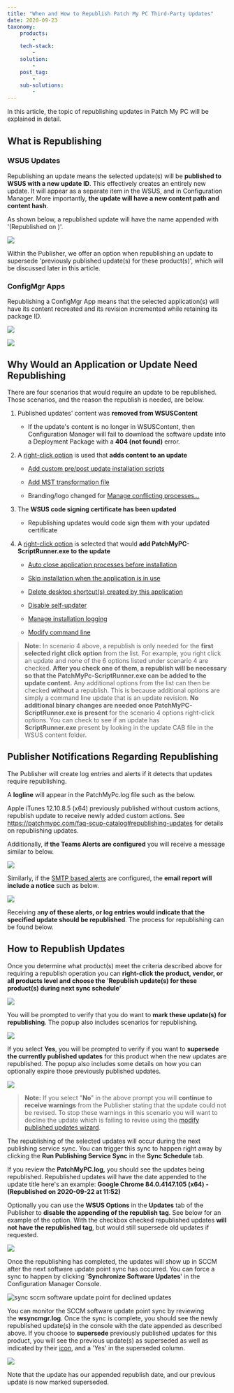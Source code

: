 ```yaml
---
title: "When and How to Republish Patch My PC Third-Party Updates"
date: 2020-09-23
taxonomy:
    products:
        - 
    tech-stack:
        - 
    solution:
        - 
    post_tag:
        - 
    sub-solutions:
        - 
---
```


In this article, the topic of republishing updates in Patch My PC will be explained in detail.

## What is Republishing

### WSUS Updates

Republishing an update means the selected update(s) will be **published to WSUS with a new update ID**. This effectively creates an entirely new update. It will appear as a separate item in the WSUS, and in Configuration Manager. More importantly, **the update will have a new content path and content hash**.

As shown below, a republished update will have the name appended with '(Republished on )'.

![](../../_images/RemoteDesktopManager_3V7Eb7Pumf.png)

Within the Publisher, we offer an option when republishing an update to supersede 'previously published update(s) for these product(s)', which will be discussed later in this article.

### ConfigMgr Apps

Republishing a ConfigMgr App means that the selected application(s) will have its content recreated and its revision incremented while retaining its package ID.

![](../../_images/RemoteDesktopManager_Jt4aaHOt4b.png)

![](../../_images/KrmB8z1h2n.png)

## Why Would an Application or Update Need Republishing

There are four scenarios that would require an update to be republished. Those scenarios, and the reason the republish is needed, are below.

1. Published updates' content was **removed from WSUSContent**
    - If the update's content is no longer in WSUSContent, then Configuration Manager will fail to download the software update into a Deployment Package with a **404 (not found)** error.

3. A [right-click option](https://patchmypc.com/custom-options-available-for-third-party-updates-and-applications) is used that **adds content to an update**
    - [Add custom pre/post update installation scripts](https://patchmypc.com/custom-options-available-for-third-party-updates-and-applications#custom-scripts)
    
    - [Add MST transformation file](https://patchmypc.com/custom-options-available-for-third-party-updates-and-applications#mst-transform)
    
    - Branding/logo changed for [Manage conflicting processes…](https://patchmypc.com/custom-options-available-for-third-party-updates-and-applications#manage-conflicting-processes)

5. The **WSUS code signing certificate has been updated**
    - Republishing updates would code sign them with your updated certificate

7. A [right-click option](https://patchmypc.com/custom-options-available-for-third-party-updates-and-applications) is selected that would **add PatchMyPC-ScriptRunner.exe to the update**
    - [Auto close application processes before installation](https://patchmypc.com/custom-options-available-for-third-party-updates-and-applications#close-apps)
    
    - [Skip installation when the application is in use](https://patchmypc.com/custom-options-available-for-third-party-updates-and-applications#skip-install)
    
    - [Delete desktop shortcut(s) created by this application](https://patchmypc.com/custom-options-available-for-third-party-updates-and-applications#delete-shortcut)
    
    - [Disable self-updater](https://patchmypc.com/custom-options-available-for-third-party-updates-and-applications#disable-updates)
    
    - [Manage installation logging](https://patchmypc.com/custom-options-available-for-third-party-updates-and-applications#install-logging)
    
    - [Modify command line](https://patchmypc.com/custom-options-available-for-third-party-updates-and-applications#modify-command-line)

> **Note:** In scenario 4 above, a republish is only needed for the **first selected right click option** from the list. For example, you right click an update and none of the 6 options listed under scenario 4 are checked. **After you check one of them, a republish will be necessary so that the PatchMyPc-ScriptRunner.exe can be added to the update content.** Any additional options from the list can then be checked **without** a republish. This is because additional options are simply a command line update that is an update revision. **No additional binary changes are needed once PatchMyPC-ScriptRunner.exe is** **present** for the scenario 4 options right-click options. You can check to see if an update has **ScriptRunner.exe** present by looking in the update CAB file in the WSUS content folder. 

## Publisher Notifications Regarding Republishing

The Publisher will create log entries and alerts if it detects that updates require republishing.

A **logline** will appear in the PatchMyPc.log file such as the below.

Apple iTunes 12.10.8.5 (x64) previously published without custom actions, republish update to receive newly added custom actions. See https://patchmypc.com/faq-scup-catalog#republishing-updates for details on republishing updates.

Additionally, **if the Teams Alerts are configured** you will receive a message similar to below.

![](../../_images/TeamsRepublishWarning.png)

Similarly, if the [SMTP based alerts](https://patchmypc.com/email-alerts-for-newly-published-third-party-products) are configured, the **email report will include a notice** such as below.

![](../../_images/EmailRepublishWarning.png)

Receiving a**ny of these alerts, or log entries would indicate that the specified update should be republished**. The process for republishing can be found below.

## How to Republish Updates

Once you determine what product(s) meet the criteria described above for requiring a republish operation you can **right-click the product, vendor, or all products level and choose the** '**Republish update(s) for these product(s) during next sync schedule**'

![](../../_images/republish-updates-1.png)

You will be prompted to verify that you do want to **mark these update(s) for republishing**. The popup also includes scenarios for republishing.

![](../../_images/republish-updates-2.png)

If you select **Yes**, you will be prompted to verify if you want to **supersede the currently published updates** for this product when the new updates are republished. The popup also includes some details on how you can optionally expire those previously published updates.

![](../../_images/republish-updates-3.png)

> **Note:** If you select "**No**" in the above prompt you will **continue to receive warnings** from the Publisher stating that the update could not be revised. To stop these warnings in this scenario you will want to decline the update which is failing to revise using the [modify published updates wizard](https://patchmypc.com/modify-published-third-party-updates-wizard#topic3).

The republishing of the selected updates will occur during the next publishing service sync. You can trigger this sync to happen right away by clicking the **Run Publishing Service Sync** in the **Sync Schedule** tab.

If you review the **PatchMyPC.log,** you should see the updates being republished. Republished updates will have the date appended to the update title here's an example: **Google Chrome 84.0.4147.105 (x64) - (Republished on 2020-09-22 at 11:52)**

Optionally you can use the **WSUS Options** in the **Updates** tab of the Publisher to **disable the appending of the republish tag**. See below for an example of the option. With the checkbox checked republished updates **will not have the republished tag**, but would still supersede old updates if requested.

![](../../_images/republish-updates-4.png)

Once the republishing has completed, the updates will show up in SCCM after the next software update point sync has occurred. You can force a sync to happen by clicking '**Synchronize Software Updates**' in the Configuration Manager Console.

![sync sccm software update point for declined updates](images/sync-sccm-software-update-point-for-declined-updates.png)

You can monitor the SCCM software update point sync by reviewing the **wsyncmgr.log**. Once the sync is complete, you should see the newly republished update(s) in the console with the date appended as described above. If you choose to **supersede** previously published updates for this product, you will see the previous update(s) as superseded as well as indicated by their [icon](https://docs.microsoft.com/en-us/mem/configmgr/sum/understand/software-updates-icons#superseded-icon), and a 'Yes' in the superseded column.

![](../../_images/superseded_column.png)

Note that the update has our appended republish date, and our previous update is now marked superseded.
